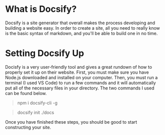 # What is Docsify?
Docsify is a site generator that overall makes the process developing and building a website easy. In order to create a site, all you need to really know is the basic syntax of markdown, and you'll be able to build one in no time.

# Setting Docsify Up
Docisfy is a very user-friendly tool and gives a great rundown of how to properly set it up on their website. First, you must make sure you have Node.js downloaded and installed on your computer. Then, you must run a terminal (I used VS Code) to run a few commands and it will automatically put all of the necessary files in your directory. The two commands I used can be found below. 
> npm i docsify-cli -g

> docsify init ./docs

Once you have finished these steps, you should be good to start constructing your site.